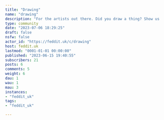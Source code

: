 ```yaml
---
title: "Drawing" 
name: "drawing"
description: "For the artists out there. Did you draw a thing? Show us the thing!"
type: community
date: "2023-07-06 18:29:25"
draft: false
nsfw: false
actor_id: "https://feddit.uk/c/drawing"
host: feddit.uk
lastmod: "0001-01-01 00:00:00"
published: "2023-06-15 19:40:55"
subscribers: 21
posts: 6
comments: 5
weight: 6
dau: 1
wau: 1
mau: 3
instances:
- "feddit_uk"
tags: 
- "feddit_uk"

---
```

